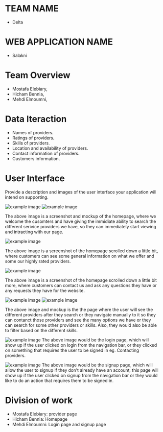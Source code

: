 # TEAM NAME

* Delta

# WEB APPLICATION NAME

* Salakni

# Team Overview

* Mostafa Elebiary,
* Hicham Bennia, 
* Mehdi Elmoumni,

# Data Iteraction
* Names of providers.
* Ratings of providers.
* Skills of providers.
* Location and availability of providers.
* Contact information of providers.
* Customers information.

# User Interface

Provide a description and images of the user interface your
application will intend on supporting.

![example image](../imgs/homepage_mockup.JPG)
![example image](../imgs/homepage.JPG)

The above image is a screenshot and mockup of the homepage, where we welcome the cusomters and have giving the immidiate ability to search the different serivice providers we have, so they can immediately start viewing and intracting with our page.

![example image](../imgs/homepage2.png)

The above image is a screenshot of the homepage scrolled down a little bit, where customers can see some general information on what we offer and some our highly rated providers.

![example image](../imgs/homepage3.png)

The above image is a screenshot of the homepage scrolled down a little bit more, where customers can contact us and ask any questions they have or any requests they have for the website.

![example image](../imgs/providers_mockup.png)
![example image](../imgs/providers.png)

The above image and mockup is the the page where the user will see the different providers after they search or they navigate manually to it so they can contanct those providers and see the many options we have or they can search for some other providers or skills. Also, they would also be able to filter based on the different skills.

![example image](../imgs/login.png)
The above image would be the login page, which will show up if the user clicked on login from the navigation bar, or they clicked on something that requires the user to be signed in eg. Contacting providers.

![example image](../imgs/signup.png)
The above image would be the signup page, which will allow the user to signup if they don't already have an account, this page will show up if the user clicked on signup from the navigation bar or they would like to do an action that requires them to be signed in.



# Division of work
* Mostafa Elebiary: provider page
* Hicham Bennia: Homepage
* Mehdi Elmoumni: Login page and signup page